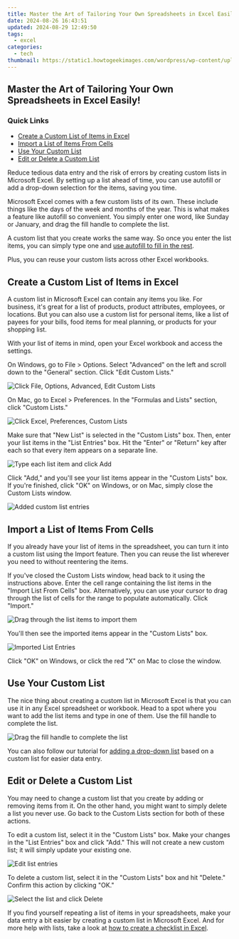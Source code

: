 ```yaml
---
title: Master the Art of Tailoring Your Own Spreadsheets in Excel Easily!
date: 2024-08-26 16:43:51
updated: 2024-08-29 12:49:50
tags:
  - excel
categories:
  - tech
thumbnail: https://static1.howtogeekimages.com/wordpress/wp-content/uploads/2019/07/stock-lede-microsoft-office_excel-1.png
---
```


## Master the Art of Tailoring Your Own Spreadsheets in Excel Easily!

### Quick Links

* [Create a Custom List of Items in Excel](https://facebook-video-files.techidaily.com/new-sdk-innovations-for-android-the-updated-rankings-of-facebook-video-downloading-tools/)
* [Import a List of Items From Cells](https://screen-mirror.techidaily.com/3-facts-you-need-to-know-about-screen-mirroring-tecno-spark-20-drfone-by-drfone-android/)
* [Use Your Custom List](https://remote-screen-capture.techidaily.com/updated-change-screenshot-saving-location-on-mac-for-2024/)
* [Edit or Delete a Custom List](https://screen-recording.techidaily.com/in-2024-movavi-screen-recorder-11/)

 Reduce tedious data entry and the risk of errors by creating custom lists in Microsoft Excel. By setting up a list ahead of time, you can use autofill or add a drop-down selection for the items, saving you time.

 Microsoft Excel comes with a few custom lists of its own. These include things like the days of the week and months of the year. This is what makes a feature like autofill so convenient. You simply enter one word, like Sunday or January, and drag the fill handle to complete the list.

 A custom list that you create works the same way. So once you enter the list items, you can simply type one and [use autofill to fill in the rest](https://visual-screen-recording.techidaily.com/new-in-2024-top-5-best-hdmi-21-gaming-monitors-ps5-compatible/).

 Plus, you can reuse your custom lists across other Excel workbooks.

##  Create a Custom List of Items in Excel

 A custom list in Microsoft Excel can contain any items you like. For business, it's great for a list of products, product attributes, employees, or locations. But you can also use a custom list for personal items, like a list of payees for your bills, food items for meal planning, or products for your shopping list.

 With your list of items in mind, open your Excel workbook and access the settings.

 On Windows, go to File > Options. Select "Advanced" on the left and scroll down to the "General" section. Click "Edit Custom Lists."

![Click File, Options, Advanced, Edit Custom Lists](https://static1.howtogeekimages.com/wordpress/wp-content/uploads/2021/01/AdvancedEditCustomLists-ExcelWindows.png) 

 On Mac, go to Excel > Preferences. In the "Formulas and Lists" section, click "Custom Lists."

![Click Excel, Preferences, Custom Lists](https://static1.howtogeekimages.com/wordpress/wp-content/uploads/2021/01/PreferencesCustomLists-ExcelMac.png) 

 Make sure that "New List" is selected in the "Custom Lists" box. Then, enter your list items in the "List Entries" box. Hit the "Enter" or "Return" key after each so that every item appears on a separate line.

![Type each list item and click Add](https://static1.howtogeekimages.com/wordpress/wp-content/uploads/2021/01/AddCustomListEntries-ExcelWindows.png) 

 Click "Add," and you'll see your list items appear in the "Custom Lists" box. If you're finished, click "OK" on Windows, or on Mac, simply close the Custom Lists window.

![Added custom list entries](https://static1.howtogeekimages.com/wordpress/wp-content/uploads/2021/01/AddedCustomListEntries-ExcelWindows.png) 

##  Import a List of Items From Cells

 If you already have your list of items in the spreadsheet, you can turn it into a custom list using the Import feature. Then you can reuse the list wherever you need to without reentering the items.

 If you've closed the Custom Lists window, head back to it using the instructions above. Enter the cell range containing the list items in the "Import List From Cells" box. Alternatively, you can use your cursor to drag through the list of cells for the range to populate automatically. Click "Import."

![Drag through the list items to import them](https://static1.howtogeekimages.com/wordpress/wp-content/uploads/2021/01/ImportListEntries-ExcelWindows.png) 

 You'll then see the imported items appear in the "Custom Lists" box.

![Imported List Entries](https://static1.howtogeekimages.com/wordpress/wp-content/uploads/2021/01/ImportedListEntries-ExcelWindows.png) 

 Click "OK" on Windows, or click the red "X" on Mac to close the window.

##  Use Your Custom List

 The nice thing about creating a custom list in Microsoft Excel is that you can use it in any Excel spreadsheet or workbook. Head to a spot where you want to add the list items and type in one of them. Use the fill handle to complete the list.

![Drag the fill handle to complete the list](https://static1.howtogeekimages.com/wordpress/wp-content/uploads/2021/01/AutofillCustomList-ExcelWindows.png) 

 You can also follow our tutorial for [adding a drop-down list](https://hardware-updates.techidaily.com/download-and-install-the-newest-version-of-corsair-k55-drivers-today/) based on a custom list for easier data entry.

##  Edit or Delete a Custom List

 You may need to change a custom list that you create by adding or removing items from it. On the other hand, you might want to simply delete a list you never use. Go back to the Custom Lists section for both of these actions.

 To edit a custom list, select it in the "Custom Lists" box. Make your changes in the "List Entries" box and click "Add." This will not create a new custom list; it will simply update your existing one.

![Edit list entries](https://static1.howtogeekimages.com/wordpress/wp-content/uploads/2021/01/EditCustomList-ExcelWindows.png) 

 To delete a custom list, select it in the "Custom Lists" box and hit "Delete." Confirm this action by clicking "OK."

![Select the list and click Delete](https://static1.howtogeekimages.com/wordpress/wp-content/uploads/2021/01/DeleteCustomList-ExcelWindows.png) 

 If you find yourself repeating a list of items in your spreadsheets, make your data entry a bit easier by creating a custom list in Microsoft Excel. And for more help with lists, take a look at [how to create a checklist in Excel](https://android-location-track.techidaily.com/3-solutions-to-find-your-poco-f5-5g-current-location-of-a-mobile-number-drfone-by-drfone-virtual-android/).

<ins class="adsbygoogle"
     style="display:block"
     data-ad-format="autorelaxed"
     data-ad-client="ca-pub-7571918770474297"
     data-ad-slot="1223367746"></ins>



<ins class="adsbygoogle"
     style="display:block"
     data-ad-client="ca-pub-7571918770474297"
     data-ad-slot="8358498916"
     data-ad-format="auto"
     data-full-width-responsive="true"></ins>
